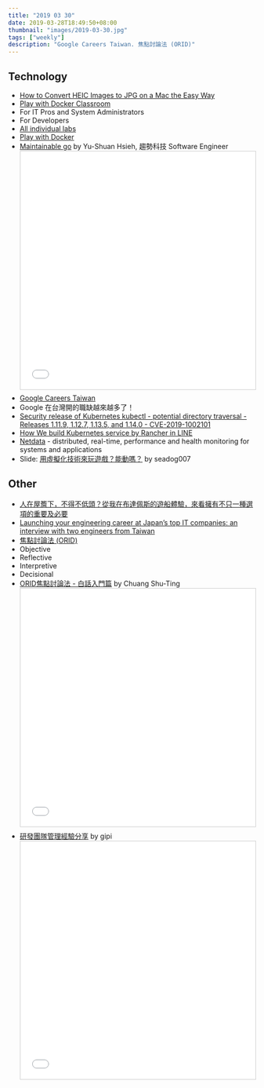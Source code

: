 ```yaml
---
title: "2019 03 30"
date: 2019-03-28T18:49:50+08:00
thumbnail: "images/2019-03-30.jpg"
tags: ["weekly"]
description: "Google Careers Taiwan. 焦點討論法 (ORID)"
---
```


## Technology

* [How to Convert HEIC Images to JPG on a Mac the Easy Way](https://www.howtogeek.com/398927/how-to-convert-heic-images-to-jpg-on-a-mac-the-easy-way/)
* [Play with Docker Classroom](https://training.play-with-docker.com)
 * For IT Pros and System Administrators
 * For Developers
 * [All individual labs](https://training.play-with-docker.com/alacart/)
 * [Play with Docker](https://labs.play-with-docker.com)
* [Maintainable go](https://www.slideshare.net/CherrieHsieh/maintainable-go) by Yu-Shuan Hsieh, 趨勢科技 Software Engineer <iframe src="//www.slideshare.net/slideshow/embed_code/key/dMAECA4fpsc0oI" width="595" height="485" frameborder="0" marginwidth="0" marginheight="0" scrolling="no" style="border:1px solid #CCC; border-width:1px; margin-bottom:5px; max-width: 100%;" allowfullscreen> </iframe>
* [Google Careers Taiwan](https://careers.google.com/jobs/results/?location=Taiwan)
 * Google 在台灣開的職缺越來越多了！
* [Security release of Kubernetes kubectl - potential directory traversal - Releases 1.11.9, 1.12.7, 1.13.5, and 1.14.0 - CVE-2019-1002101](https://discuss.kubernetes.io/t/announce-security-release-of-kubernetes-kubectl-potential-directory-traversal-releases-1-11-9-1-12-7-1-13-5-and-1-14-0-cve-2019-1002101/5712)
* [How We build Kubernetes service by Rancher in LINE](https://speakerdeck.com/line_developers/how-we-build-kubernetes-service-by-rancher-in-line)
* [Netdata](https://github.com/netdata/netdata) - distributed, real-time, performance and health monitoring for systems and applications
* Slide: [用虛擬化技術來玩遊戲？能動嗎？](https://docs.google.com/presentation/d/1ZLeWhlr1mU5LxII_0ik3zY40PP1fa1pHK0cUZNvKOZg/) by seadog007

## Other

* [人在屋簷下，不得不低頭？從我在布達佩斯的遊船體驗，來看擁有不只一種選項的重要及必要](https://negotowin.blogspot.com/2018/12/blog-post_31.html)
* [Launching your engineering career at Japan’s top IT companies: an interview with two engineers from Taiwan](https://media.connectiu.com/launching-your-engineering-career-at-japans-top-it-companies-an-interview-with-two-engineers-from-taiwan/)
* [焦點討論法 (ORID)](http://kojenchieh.pixnet.net/blog/post/391843868-焦點討論法-(orid))
 * Objective
 * Reflective
 * Interpretive
 * Decisional
* [ORID焦點討論法 - 白話入門篇](https://www.slideshare.net/shutingchuang940/orid-43587601?ref=) by Chuang Shu-Ting <iframe src="//www.slideshare.net/slideshow/embed_code/key/v0G6CMaPonXQC8" width="595" height="485" frameborder="0" marginwidth="0" marginheight="0" scrolling="no" style="border:1px solid #CCC; border-width:1px; margin-bottom:5px; max-width: 100%;" allowfullscreen> </iframe>
* [研發團隊管理經驗分享](https://www.slideshare.net/shufanyu/tgonetworks) by gipi <iframe src="//www.slideshare.net/slideshow/embed_code/key/2YavALIjvFiwtY" width="595" height="485" frameborder="0" marginwidth="0" marginheight="0" scrolling="no" style="border:1px solid #CCC; border-width:1px; margin-bottom:5px; max-width: 100%;" allowfullscreen> </iframe>

